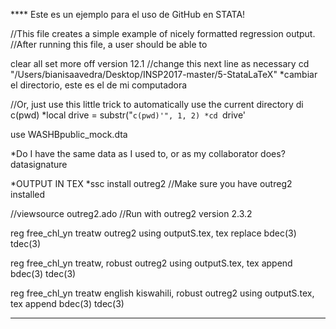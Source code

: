 **** Este es un ejemplo para el uso de GitHub en STATA!

//This file creates a simple example of nicely formatted regression output.
//After running this file, a user should be able to 

clear all 
set more off 
version 12.1
//change this next line as necessary
cd "/Users/bianisaavedra/Desktop/INSP2017-master/5-StataLaTeX"
	 *cambiar el directorio, este es el de mi computadora

//Or, just use this little trick to automatically use the current directory
di c(pwd)
*local drive = substr("`c(pwd)'", 1, 2)
*cd `drive'

use WASHBpublic_mock.dta

*Do I have the same data as I used to, or as my collaborator does?
datasignature


*OUTPUT IN TEX
*ssc install outreg2 //Make sure you have outreg2 installed

//viewsource outreg2.ado
//Run with outreg2 version 2.3.2

reg free_chl_yn treatw
outreg2 using outputS.tex, tex replace bdec(3) tdec(3)

reg free_chl_yn treatw, robust
outreg2 using outputS.tex, tex append bdec(3) tdec(3)

reg free_chl_yn treatw english kiswahili, robust
outreg2 using outputS.tex, tex append bdec(3) tdec(3)

****************************************
